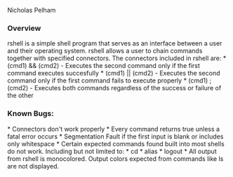 Nicholas Pelham

<h3>Overview</h3>
rshell is a simple shell program that serves as an interface between a user and their operating system.
rshell allows a user to chain commands together with specified connectors.
The connectors included in rshell are:
* (cmd1) && (cmd2) - Executes the second command only if the first command executes succesfully
* (cmd1) || (cmd2) - Executes the second command only if the first command fails to execute properly
* (cmd1) ; (cmd2) - Executes both commands regardless of the success or failure of the other

<h3>Known Bugs:</h3>
* Connectors don't work properly
    * Every command returns true unless a fatal error occurs
* Segmentation Fault if the first input is blank or includes only whitespace
* Certain expected commands found built into most shells do not work. Including but not limited to:
    * cd
    * alias
    * logout
* All output from rshell is monocolored. Output colors expected from commands like ls are not displayed.
